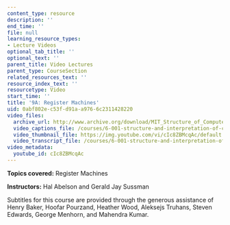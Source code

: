 ```yaml
---
content_type: resource
description: ''
end_time: ''
file: null
learning_resource_types:
- Lecture Videos
optional_tab_title: ''
optional_text: ''
parent_title: Video Lectures
parent_type: CourseSection
related_resources_text: ''
resource_index_text: ''
resourcetype: Video
start_time: ''
title: '9A: Register Machines'
uid: 0abf802e-c53f-d91a-a976-6c2311428220
video_files:
  archive_url: http://www.archive.org/download/MIT_Structure_of_Computer_Programs_1986/lec9a.mp4
  video_captions_file: /courses/6-001-structure-and-interpretation-of-computer-programs-spring-2005/08b2ee3663e9553c8bbe112b3191b5ad_cIc8ZBMcqAc.vtt
  video_thumbnail_file: https://img.youtube.com/vi/cIc8ZBMcqAc/default.jpg
  video_transcript_file: /courses/6-001-structure-and-interpretation-of-computer-programs-spring-2005/8b955a3bffbbe00a8aa32576b43695dc_cIc8ZBMcqAc.pdf
video_metadata:
  youtube_id: cIc8ZBMcqAc
---
```




**Topics covered:** Register Machines

**Instructors:** Hal Abelson and Gerald Jay Sussman

Subtitles for this course are provided through the generous assistance of Henry Baker, Hoofar Pourzand, Heather Wood, Aleksejs Truhans, Steven Edwards, George Menhorn, and Mahendra Kumar.